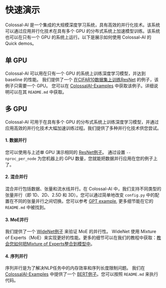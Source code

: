 # 快速演示

Colossal-AI 是一个集成的大规模深度学习系统，具有高效的并行化技术。该系统可以通过应用并行化技术在具有多个 GPU 的分布式系统上加速模型训练。该系统也可以在只有一个 GPU 的系统上运行。以下是展示如何使用 Colossal-AI 的 Quick demos。

## 单 GPU

Colossal-AI 可以用在只有一个 GPU 的系统上训练深度学习模型，并达到 baseline 的性能。 我们提供了一个 [在CIFAR10数据集上训练ResNet](https://github.com/hpcaitech/ColossalAI-Examples/tree/main/image/resnet) 的例子，该例子只需要一个 GPU。
您可以在 [ColossalAI-Examples](https://github.com/hpcaitech/ColossalAI-Examples) 中获取该例子。详细说明可以在其 `README.md` 中获取。

## 多 GPU

Colossal-AI 可用于在具有多个 GPU 的分布式系统上训练深度学习模型，并通过应用高效的并行化技术大幅加速训练过程。我们提供了多种并行化技术供您尝试。

#### 1. 数据并行

您可以使用与上述单 GPU 演示相同的 [ResNet例子](https://github.com/hpcaitech/ColossalAI-Examples/tree/main/image/resnet)。 通过设置 `--nproc_per_node` 为您机器上的 GPU 数量，您就能把数据并行应用在您的例子上了。

#### 2. 混合并行

混合并行包括数据、张量和流水线并行。在 Colossal-AI 中，我们支持不同类型的张量并行（即 1D、2D、2.5D 和 3D）。您可以通过简单地改变 `config.py` 中的配置在不同的张量并行之间切换。您可以参考 [GPT example](https://github.com/hpcaitech/ColossalAI-Examples/tree/main/language/gpt), 更多细节能在它的 `README.md` 中被找到。

#### 3. MoE并行

我们提供了一个 [WideNet例子](https://github.com/hpcaitech/ColossalAI-Examples/tree/main/image/widenet) 来验证 MoE 的并行性。 WideNet 使用 Mixture of Experts（MoE）来实现更好的性能。更多的细节可以在我们的教程中获取：[教会您如何把Mixture of Experts整合到模型中](../advanced_tutorials/integrate_mixture_of_experts_into_your_model.md)。

#### 4. 序列并行

序列并行是为了解决NLP任务中的内存效率和序列长度限制问题。 我们在 [ColossalAI-Examples](https://github.com/hpcaitech/ColossalAI-Examples) 中提供了一个 [BERT例子](https://github.com/hpcaitech/ColossalAI-Examples/tree/main/language/bert/sequene_parallel)。您可以按照 `README.md` 来执行代码。
